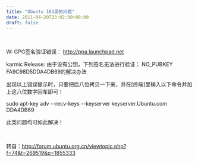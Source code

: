 ```yaml
---
title: "Ubuntu 163源的问题"
date: 2011-04-20T23:02:00+08:00
draft: false
---
```


 


W: GPG签名验证错误： http://ppa.launchpad.net
 karmic Release: 由于没有公钥，下列签名无法进行验证： NO\_PUBKEY FA9C98D5DDA4DB69的解决办法  

  

出现以上错误提示时，只要把后八位拷贝一下来，并在[终端]里输入以下命令并加上这八位数字回车即可！  

sudo apt-key adv --recv-keys --keyserver keyserver.Ubuntu.com DDA4DB69  

  

此类问题均可如此解决！


 


转自：<http://forum.ubuntu.org.cn/viewtopic.php?f=74&t=269519&p=1855333>


